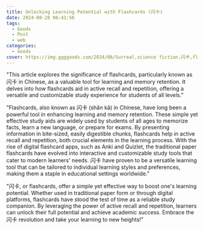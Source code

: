 ```yaml
---
title: Unlocking Learning Potential with Flashcards (闪卡)
date: 2024-08-28 06:41:56
tags:
  - Goods
  - Post
  - web
categories:
  - Goods
cover: https://img.ggggoods.com/2024/08/Surreal,science fiction,闪卡,flashcards,technology,tech,diagrams,renderings,colors_20240830_00001_.png
---
```


"This article explores the significance of flashcards, particularly known as 闪卡 in Chinese, as a valuable tool for learning and memory retention. It delves into how flashcards aid in active recall and repetition, offering a versatile and customizable study experience for students of all levels."

"Flashcards, also known as 闪卡 (shǎn kǎ) in Chinese, have long been a powerful tool in enhancing learning and memory retention. These simple yet effective study aids are widely used by students of all ages to memorize facts, learn a new language, or prepare for exams. By presenting information in bite-sized, easily digestible chunks, flashcards help in active recall and repetition, both crucial elements in the learning process. With the rise of digital flashcard apps, such as Anki and Quizlet, the traditional paper flashcards have evolved into interactive and customizable study tools that cater to modern learners' needs. 闪卡 have proven to be a versatile learning tool that can be tailored to individual learning styles and preferences, making them a staple in educational settings worldwide."

"闪卡, or flashcards, offer a simple yet effective way to boost one's learning potential. Whether used in traditional paper form or through digital platforms, flashcards have stood the test of time as a reliable study companion. By leveraging the power of active recall and repetition, learners can unlock their full potential and achieve academic success. Embrace the 闪卡 revolution and take your learning to new heights!"
